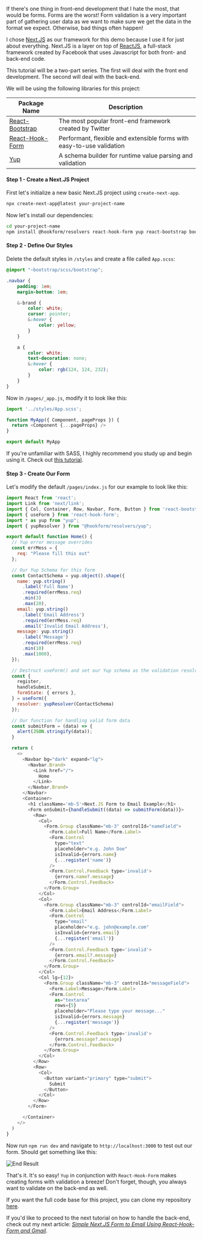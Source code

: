 If there's one thing in front-end development that I hate the most, that would be forms. Forms are the worst! Form validation is a very important part of gathering user data as we want to make sure we get the data in the format we expect. Otherwise, bad things often happen!

I chose [Next.JS](https://nextjs.org/) as our framework for this demo because I use it for just about everything. Next.JS is a layer on top of [ReactJS](https://reactjs.org/), a full-stack framework created by Facebook that uses Javascript for both front- and back-end code.

This tutorial will be a two-part series. The first will deal with the front end development. The second will deal with the back-end.

We will be using the following libraries for this project:

| Package Name | Description |
| ---------- | ---------- |
| [React-Bootstrap](https://react-bootstrap.github.io/) | The most popular front-end framework created by Twitter |
| [React-Hook-Form](https://github.com/react-hook-form/react-hook-form) | Performant, flexible and extensible forms with easy-to-use validation |
| [Yup](https://github.com/jquense/yup) | A schema builder for runtime value parsing and validation |

#### Step 1 - Create a Next.JS Project

First let's initialize a new basic Next.JS project using `create-next-app`.

```bash
npx create-next-app@latest your-project-name
```

Now let's install our dependencies:

```bash
cd your-project-name
npm install @hookform/resolvers react-hook-form yup react-bootstrap bootstrap sass
```

#### Step 2 - Define Our Styles

Delete the default styles in `/styles` and create a file called `App.scss`:

```css
@import "~bootstrap/scss/bootstrap";

.navbar {
    padding: 1em;
    margin-bottom: 1em;

    &-brand {
        color: white;
        cursor: pointer;
        &:hover {
            color: yellow;
        }
    }

    a {
        color: white;
        text-decoration: none;
        &:hover {
            color: rgb(124, 124, 232);
        }
    }
}
```

Now in `/pages/_app.js`, modify it to look like this:

```js
import '../styles/App.scss';

function MyApp({ Component, pageProps }) {
  return <Component {...pageProps} />
}

export default MyApp
```

If you're unfamiliar with SASS, I highly recommend you study up and begin using it. Check out [this tutorial](https://www.w3schools.com/sass/).

#### Step 3 - Create Our Form

Let's modify the default `/pages/index.js` for our example to look like this:

```js
import React from 'react';
import Link from 'next/link';
import { Col, Container, Row, Navbar, Form, Button } from 'react-bootstrap';
import { useForm } from 'react-hook-form';
import * as yup from "yup";
import { yupResolver } from "@hookform/resolvers/yup";

export default function Home() {
  // Yup error message overrides
  const errMess = {
    req: "Please fill this out"
  };

  // Our Yup Schema for this form
  const ContactSchema = yup.object().shape({
    name: yup.string()
      .label('Full Name')
      .required(errMess.req)
      .min(3)
      .max(20),
    email: yup.string()
      .label('Email Address')
      .required(errMess.req)
      .email('Invalid Email Address'),
    message: yup.string()
      .label('Message')
      .required(errMess.req)
      .min(10)
      .max(1000),
  });

  // Destruct useForm() and set our Yup schema as the validation resolver
  const {
    register,
    handleSubmit,
    formState: { errors },
  } = useForm({
    resolver: yupResolver(ContactSchema)
  });

  // Our function for handling valid form data
  const submitForm = (data) => {
    alert(JSON.stringify(data));
  }

  return (
    <>
      <Navbar bg="dark" expand="lg">
        <Navbar.Brand>
          <Link href="/">
            Home
          </Link>
        </Navbar.Brand>
      </Navbar>
      <Container>
        <h1 className='mb-5'>Next.JS Form to Email Example</h1>
        <Form onSubmit={handleSubmit((data) => submitForm(data))}>
          <Row>
            <Col>
              <Form.Group className="mb-3" controlId="nameField">
                <Form.Label>Full Name</Form.Label>
                <Form.Control
                  type="text"
                  placeholder="e.g. John Doe"
                  isInvalid={errors.name}
                  {...register('name')}
                />
                <Form.Control.Feedback type='invalid'>
                  {errors.name?.message}
                </Form.Control.Feedback>
              </Form.Group>
            </Col>
            <Col>
              <Form.Group className="mb-3" controlId="emailField">
                <Form.Label>Email Address</Form.Label>
                <Form.Control
                  type="email"
                  placeholder="e.g. john@example.com"
                  isInvalid={errors.email}
                  {...register('email')}
                />
                <Form.Control.Feedback type='invalid'>
                  {errors.email?.message}
                </Form.Control.Feedback>
              </Form.Group>
            </Col>
            <Col lg={12}>
              <Form.Group className="mb-3" controlId="messageField">
                <Form.Label>Message</Form.Label>
                <Form.Control
                  as="textarea"
                  rows={5}
                  placeholder="Please type your message..."
                  isInvalid={errors.message}
                  {...register('message')}
                />
                <Form.Control.Feedback type='invalid'>
                  {errors.message?.message}
                </Form.Control.Feedback>
              </Form.Group>
            </Col>
          </Row>
          <Row>
            <Col>
              <Button variant="primary" type="submit">
                Submit
              </Button>
            </Col>
          </Row>
        </Form>

      </Container>
    </>
  )
}
```

Now run `npm run dev` and navigate to `http://localhost:3000` to test out our form. Should get something like this:

![End Result](https://cdn.designly.biz/blog_files/next-js-kick-ass-form-handling-using-react-hook-form-yup-and-bootstrap/image01.jpg)

That's it. It's so easy! `Yup` in conjunction with `React-Hook-Form` makes creating forms with validation a breeze! Don't forget, though, you always want to validate on the back-end as well.

If you want the full code base for this project, you can clone my repository [here](https://github.com/designly1/nextjs-form-to-gmail).

If you'd like to proceed to the next tutorial on how to handle the back-end, check out my next article: *[Simple Next.JS Form to Email Using React-Hook-Form and Gmail](https://designly.biz/blog/post/simple-next-js-form-to-email-using-react-hook-form-and-gmail)*.